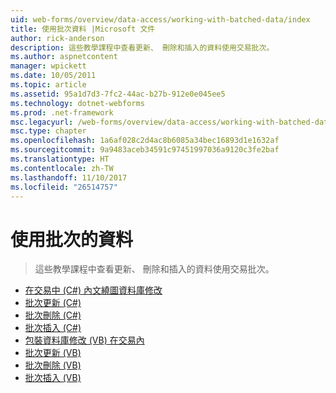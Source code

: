 ```yaml
---
uid: web-forms/overview/data-access/working-with-batched-data/index
title: 使用批次資料 |Microsoft 文件
author: rick-anderson
description: 這些教學課程中查看更新、 刪除和插入的資料使用交易批次。
ms.author: aspnetcontent
manager: wpickett
ms.date: 10/05/2011
ms.topic: article
ms.assetid: 95a1d7d3-7fc2-44ac-b27b-912e0e045ee5
ms.technology: dotnet-webforms
ms.prod: .net-framework
msc.legacyurl: /web-forms/overview/data-access/working-with-batched-data
msc.type: chapter
ms.openlocfilehash: 1a6af028c2d4ac8b6085a34bec16893d1e1632af
ms.sourcegitcommit: 9a9483aceb34591c97451997036a9120c3fe2baf
ms.translationtype: HT
ms.contentlocale: zh-TW
ms.lasthandoff: 11/10/2017
ms.locfileid: "26514757"
---
```

<a name="working-with-batched-data"></a>使用批次的資料
====================
> 這些教學課程中查看更新、 刪除和插入的資料使用交易批次。


- [在交易中 (C#) 內文繞圖資料庫修改](wrapping-database-modifications-within-a-transaction-cs.md)
- [批次更新 (C#)](batch-updating-cs.md)
- [批次刪除 (C#)](batch-deleting-cs.md)
- [批次插入 (C#)](batch-inserting-cs.md)
- [包裝資料庫修改 (VB) 在交易內](wrapping-database-modifications-within-a-transaction-vb.md)
- [批次更新 (VB)](batch-updating-vb.md)
- [批次刪除 (VB)](batch-deleting-vb.md)
- [批次插入 (VB)](batch-inserting-vb.md)
